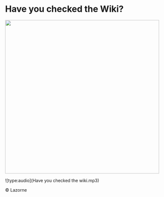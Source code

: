 # Have you checked the Wiki?

<img src="../../wiki_images/ai/userduck.png" width="500">

![type:audio](Have you checked the wiki.mp3)

©️ Lazorne 
